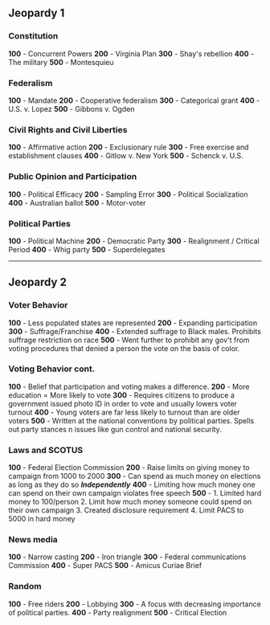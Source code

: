 ## Jeopardy 1
### Constitution
**100** - Concurrent Powers
**200** - Virginia Plan
**300** - Shay's rebellion
**400** - The military
**500** - Montesquieu
### Federalism
**100** - Mandate
**200** - Cooperative federalism
**300** - Categorical grant
**400** - U.S. v. Lopez
**500** - Gibbons v. Ogden
### Civil Rights and Civil Liberties
**100** - Affirmative action
**200** - Exclusionary rule
**300** - Free exercise and establishment clauses
**400** - Gitlow v. New York
**500** - Schenck v. U.S.
### Public Opinion and Participation
**100** - Political Efficacy
**200** - Sampling Error
**300** - Political Socialization
**400** - Australian ballot
**500** - Motor-voter 
### Political Parties
**100** - Political Machine
**200** - Democratic Party
**300** - Realignment / Critical Period
**400** - Whig party 
**500** - Superdelegates

---

## Jeopardy 2
### Voter Behavior
**100** - Less populated states are represented
**200** - Expanding participation
**300** - Suffrage/Franchise
**400** - Extended suffrage to Black males. Prohibits suffrage restriction on race
**500** - Went further to prohibit any gov't from voting procedures that denied a person the vote on the basis of color.
### Voting Behavior cont.
**100** - Belief that participation and voting makes a difference.
**200** - More education = More likely to vote
**300** - Requires citizens to produce a government issued photo ID in order to vote and usually lowers voter turnout
**400** - Young voters are far less likely to turnout than are older voters
**500** - Written at the national conventions by political parties. Spells out party stances n issues like gun control and national security.
### Laws and SCOTUS
**100** - Federal Election Commission
**200** - Raise limits on giving money to campaign from 1000 to 2000
**300** - Can spend as much money on elections as long as they do so ***Independently***
**400** - Limiting how much money one can spend on their own campaign violates free speech
**500** - 
	1. Limited hard money to 100/person
	2. Limit how much money someone could spend on their own campaign
	3. Created disclosure requirement
	4. Limit PACS to 5000 in hard money
### News media
**100** - Narrow casting
**200** - Iron triangle
**300** - Federal communications Commission
**400** - Super PACS
**500** - Amicus Curiae Brief
### Random
**100** - Free riders
**200** - Lobbying
**300** - A focus with decreasing importance of political parties.
**400** - Party realignment
**500** - Critical Election